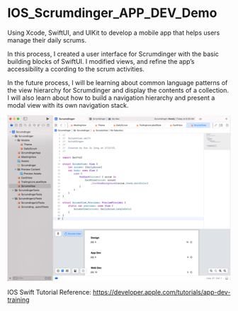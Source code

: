# IOS_Scrumdinger_APP_DEV_Demo

Using Xcode, SwiftUI, and UIKit to develop a mobile app that helps users manage their daily scrums. 

In this process, I created a user interface for Scrumdinger with the basic building blocks of SwiftUI. I modified views, and refine the app’s accessibility a ccording to the scrum activities. 

In the future process, I will be learning about common language patterns of the view hierarchy for Scrumdinger and display the contents of a collection. I will also learn about how to build a navigation hierarchy and present a modal view with its own navigation stack. 

<img width="1396" alt="Android_Studio_Demo" src="https://github.com/eunjujong/IOS_Scrumdinger_APP_DEV_Demo/blob/main/IOS%20Swift%20App%20Demo.png">

IOS Swift Tutorial Reference: https://developer.apple.com/tutorials/app-dev-training
